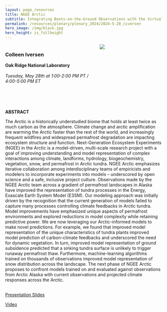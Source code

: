 ```yaml
---
layout: page_resources
title: NGEE Arctic 
subtitle: Integrating Boots-on-the-Ground Observations with the Virtual World of Models to Answer Big Science Questions Across the Arctic.
permalink: /resources/plenary/plenary_2024/2024-5-28_civersen
hero_image: /img/black.jpg
hero_height: is_fullheight
---
```

<style>
    .cont {
      display: flex;
      flex-wrap: wrap;
    }

.col1 {
      flex: 3; 
      min-width: 200px;
    }

.col2 {
      flex: 1;
      min-width: 200px;
    }

</style>

<body>
    <div class="cont">
      <div class="col1">
        <h3><strong>Colleen Iversen</strong></h3>
        <b>Oak Ridge National Laboratory</b>
        <br><br>
        <em>Tuesday, May 28th at 1:00-2:00 PM PT / 4:00-5:00 PM ET</em><br>
        <br><br>
      </div>
        <div class="col2">
            <img src="../../../../img/photos/civersen.png" align="center"><br>
        </div>
    </div><br><br>
</body>

**ABSTRACT**

The Arctic is a historically understudied biome that holds at least twice as much carbon as the atmosphere. Climate change and arctic amplification are warming the Arctic faster than the rest of the world, and increasingly frequent wildfires and widespread permafrost degradation are impacting ecosystem structure and function. Next-Generation Ecosystem Experiments (NGEE) in the Arctic is a model-driven, multi-scale research project with a goal of improving understanding and model representation of complex interactions among climate, landforms, hydrology, biogeochemistry, vegetation, snow, and permafrost in Arctic tundra. NGEE Arctic emphasizes iterative collaboration among interdisciplinary teams of empiricists and modelers to incorporate experiments into models – underscored by open science and a safe, inclusive project culture.
Observations made by the NGEE Arctic team across a gradient of permafrost landscapes in Alaska have improved the representation of tundra processes in the Energy, Exascale Earth System Model (E3SM). Our modeling approach was initially driven by the recognition that the current generation of models failed to capture many processes controlling climate feedbacks in Arctic tundra. Model improvements have emphasized unique aspects of permafrost environments and explored reductions in model complexity while retaining predictive power. We are now leveraging our Arctic-informed models to make novel predictions. For example, we found that improved model representation of the unique characteristics of tundra plants improved model prediction of carbon-climate feedbacks and underscored the need for dynamic vegetation. In turn, improved model representation of ground subsidence predicted that a sinking tundra surface is unlikely to trigger runaway permafrost thaw. Furthermore, machine-learning algorithms trained on thousands of observations improved model representation of snow distribution across the landscape. The next phase of NGEE Arctic proposes to confront models trained on and evaluated against observations from Arctic Alaska with current observations and projected climate responses across the Arctic.
<br><br>

[Presentation Slides](../Slides/civersen_2024-05-28.pdf)

[Video](https://youtu.be/4CLjocF610A?si=9mhImaajvF4_asc7)
